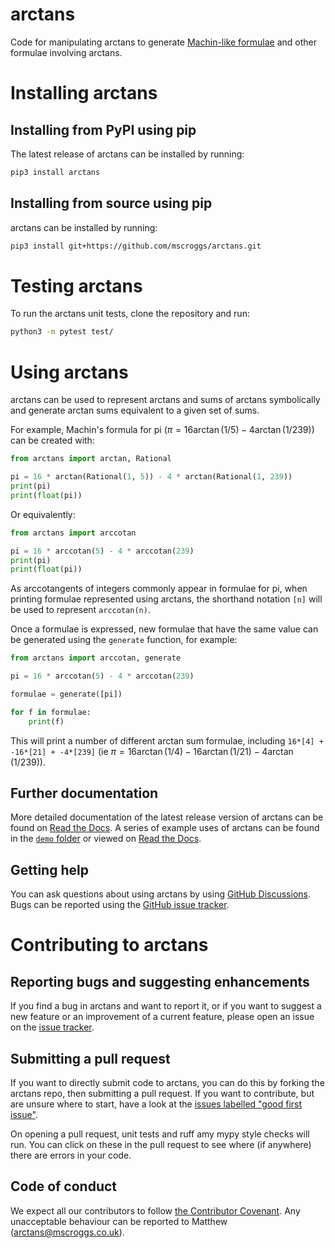 # arctans

Code for manipulating arctans to generate [Machin-like formulae](https://machin-like.org)
and other formulae involving arctans.

# Installing arctans
## Installing from PyPI using pip
The latest release of arctans can be installed by running:

```bash
pip3 install arctans
```

## Installing from source using pip
arctans can be installed by running:

```bash
pip3 install git+https://github.com/mscroggs/arctans.git
```

# Testing arctans
To run the arctans unit tests, clone the repository and run:

```bash
python3 -m pytest test/
```

# Using arctans
arctans can be used to represent arctans and sums of arctans symbolically
and generate arctan sums equivalent to a given set of sums.

For example, Machin's formula for pi ($\pi=16\arctan(1/5)-4\arctan(1/239)$) can
be created with:

```python
from arctans import arctan, Rational

pi = 16 * arctan(Rational(1, 5)) - 4 * arctan(Rational(1, 239))
print(pi)
print(float(pi))
```

Or equivalently:

```python
from arctans import arccotan

pi = 16 * arccotan(5) - 4 * arccotan(239)
print(pi)
print(float(pi))
```

As arccotangents of integers commonly appear in formulae for pi, when printing
formulae represented using arctans, the shorthand notation `[n]` will be used
to represent `arccotan(n)`.

Once a formulae is expressed, new formulae that have the same value can be generated
using the `generate` function, for example:

```python
from arctans import arccotan, generate

pi = 16 * arccotan(5) - 4 * arccotan(239)

formulae = generate([pi])

for f in formulae:
    print(f)
```

This will print a number of different arctan sum formulae, including
`16*[4] + -16*[21] + -4*[239]` (ie $\pi=16\arctan(1/4)-16\arctan(1/21)-4\arctan(1/239)$).

## Further documentation
More detailed documentation of the latest release version of arctans can be found on
[Read the Docs](https://arctans.readthedocs.io/en/latest/). A series of example uses
of arctans can be found in the [`demo` folder](demo/) or viewed on
[Read the Docs](https://arctans.readthedocs.io/en/latest/demos/index.html).

## Getting help
You can ask questions about using arctans by using [GitHub Discussions](https://github.com/mscroggs/arctans/discussions).
Bugs can be reported using the [GitHub issue tracker](https://github.com/mscroggs/arctans/issues).

# Contributing to arctans
## Reporting bugs and suggesting enhancements
If you find a bug in arctans and want to report it,
or if you want to suggest a new feature or an improvement of a current feature,
please open an issue on the [issue tracker](https://github.com/mscroggs/arctans/issues/new).

## Submitting a pull request
If you want to directly submit code to arctans, you can do this by forking the arctans repo, then submitting a pull request.
If you want to contribute, but are unsure where to start, have a look at the
[issues labelled "good first issue"](https://github.com/mscroggs/arctans/issues?q=is%3Aopen+is%3Aissue+label%3A%22good+first+issue%22).

On opening a pull request, unit tests and ruff amy mypy style checks will run. You can click on these in the pull request
to see where (if anywhere) there are errors in your code.

## Code of conduct
We expect all our contributors to follow [the Contributor Covenant](CODE_OF_CONDUCT.md). Any unacceptable
behaviour can be reported to Matthew (arctans@mscroggs.co.uk).

